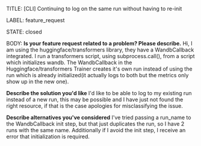 TITLE:
[CLI] Continuing to log on the same run without having to re-init

LABEL:
feature_request

STATE:
closed

BODY:
**Is your feature request related to a problem? Please describe.**
Hi,
I am using the huggingface/transformers library, they have a WandbCallback integrated. I run a transformers script, using subprocess.call(), from a script which initializes wandb. The WandbCallback in the Huggingface/transformers Trainer creates it's own run instead of using the run which is already initialized(it actually logs to both but the metrics only show up in the new one).

**Describe the solution you'd like**
I'd like to be able to log to my existing run instead of a new run, this may be possible and I have just not found the right resource, if that is the case apologies for misclassifying the issue.

**Describe alternatives you've considered**
I've tried passing a run_name to the WandbCallback init step, but that just duplicates the run, so I have 2 runs with the same name.
Additionally if I avoid the init step, I receive an error that initialization is required.


